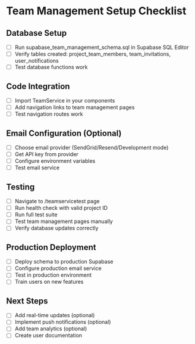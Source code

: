 # Team Management Setup Checklist

## Database Setup
- [ ] Run supabase_team_management_schema.sql in Supabase SQL Editor
- [ ] Verify tables created: project_team_members, team_invitations, user_notifications
- [ ] Test database functions work

## Code Integration
- [ ] Import TeamService in your components
- [ ] Add navigation links to team management pages
- [ ] Test navigation routes work

## Email Configuration (Optional)
- [ ] Choose email provider (SendGrid/Resend/Development mode)
- [ ] Get API key from provider
- [ ] Configure environment variables
- [ ] Test email service

## Testing
- [ ] Navigate to /teamservicetest page
- [ ] Run health check with valid project ID
- [ ] Run full test suite
- [ ] Test team management pages manually
- [ ] Verify database updates correctly

## Production Deployment
- [ ] Deploy schema to production Supabase
- [ ] Configure production email service
- [ ] Test in production environment
- [ ] Train users on new features

## Next Steps
- [ ] Add real-time updates (optional)
- [ ] Implement push notifications (optional)
- [ ] Add team analytics (optional)
- [ ] Create user documentation
